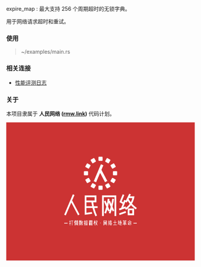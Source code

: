 expire_map : 最大支持 256 个周期超时的无锁字典。

用于网络请求超时和重试。

### 使用

> ~/examples/main.rs

### 相关连接

* [性能评测日志](https://rmw-lib.github.io/expire_map/dev/bench/)

### 关于

本项目隶属于 **人民网络 ([rmw.link](//rmw.link))** 代码计划。

![人民网络海报](https://raw.githubusercontent.com/rmw-link/logo/master/rmw.red.bg.svg)
